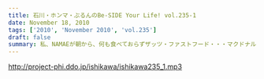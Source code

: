 ```yaml
---
title: 石川・ホンマ・ぶるんのBe-SIDE Your Life! vol.235-1
date: November 18, 2010
tags: ['2010', 'November 2010', 'vol.235']
draft: false
summary: 私、NAMAEが朝から、何も食べておらずザッツ・ファストフード・・・マクドナルドをスタジオで食すという流れに！！よってスタジオ中にあのマックの匂いが充満！！そんな中での収録です。NAMAE
---
```


http://project-phi.ddo.jp/ishikawa/ishikawa235_1.mp3